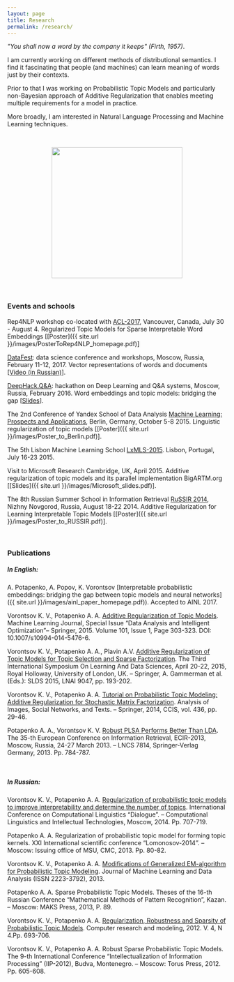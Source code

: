 ```yaml
---
layout: page
title: Research
permalink: /research/
---
```


*"You shall now a word by the company it keeps" (Firth, 1957)*.

I am currently working on different methods of distributional semantics.
I find it fascinating that people (and machines) can learn meaning of words just by their contexts.

Prior to that I was working on Probabilistic Topic Models and particularly non-Bayesian approach of Additive Regularization
that enables meeting multiple requirements for a model in practice.

More broadly, I am interested in Natural Language Processing and Machine Learning techniques.

<br />

<p align="center">
  <img src="{{ site.url }}/images/words_small.jpg"  width="300" height="300">
</p>


<br />

### Events and schools

Rep4NLP workshop co-located with [ACL-2017](http://acl2017.org/), Vancouver, Canada, July 30 - August 4.
Regularized Topic Models for Sparse Interpretable Word Embeddings [[Poster]({{ site.url }}/images/PosterToRep4NLP_homepage.pdf)]

[DataFest](http://datafest.ru/4/): data science conference and workshops, Moscow, Russia, February 11-12, 2017.
Vector representations of words and documents [[Video (in Russian)](https://www.youtube.com/watch?v=KEXWC-ICH_Y)].

[DeepHack.Q&A](http://qa.deephack.me/): hackathon on Deep Learning and Q&A systems, Moscow, Russia, February 2016.
Word embeddings and topic models: bridging the gap [[Slides](https://drive.google.com/file/d/0B0PX5JnpNX8yR2JrbU01b3VCY1U/view)].

The 2nd Conference of Yandex School of Data Analysis [Machine Learning: Prospects and
Applications](https://yandexdataschool.com/conference/2015/about), Berlin, Germany, October 5-8 2015.
Linguistic regularization of topic models [[Poster]({{ site.url }}/images/Poster_to_Berlin.pdf)].

The 5th Lisbon Machine Learning School [LxMLS-2015](http://lxmls.it.pt/2015/). Lisbon, Portugal, July 16-23 2015.

Visit to Microsoft Research Cambridge, UK, April 2015. Additive regularization
of topic models and its parallel implementation BigARTM.org [[Slides]({{ site.url }}/images/Microsoft_slides.pdf)].

The 8th Russian Summer School in Information Retrieval [RuSSIR 2014](http://romip.ru/russir2014/), Nizhny
Novgorod, Russia, August 18-22 2014. Additive Regularization for
Learning Interpretable Topic Models [[Poster]({{ site.url }}/images/Poster_to_RUSSIR.pdf)].

<br />

### Publications

##### In English:

A. Potapenko, A. Popov, K. Vorontsov [Interpretable probabilistic embeddings: bridging the
gap between topic models and neural networks]({{ site.url }}/images/ainl_paper_homepage.pdf)).
Accepted to AINL 2017.

Vorontsov K. V., Potapenko A. A. [Additive Regularization of Topic Models](https://link.springer.com/content/pdf/10.1007%2Fs10994-014-5476-6.pdf). Machine Learning Journal, Special Issue “Data Analysis and Intelligent Optimization”– Springer, 2015. Volume 101, Issue 1, Page 303-323. DOI: 10.1007/s10994-014-5476-6.

Vorontsov K. V., Potapenko A. A., Plavin A.V. [Additive Regularization of Topic Models for Topic Selection and Sparse Factorization](http://ai2-s2-pdfs.s3.amazonaws.com/bed6/5ae6f3e2c4949d4531392945eff86e572d8d.pdf). The Third International Symposium On Learning And Data Sciences, April 20-22, 2015, Royal Holloway, University of London, UK. – Springer, A. Gammerman et al. (Eds.): SLDS 2015, LNAI 9047, pp. 193-202.

Vorontsov K. V., Potapenko A. A. [Tutorial on Probabilistic Topic Modeling: Additive Regularization for Stochastic Matrix Factorization](https://pdfs.semanticscholar.org/757c/6b0894db85c69b41f112b6325060020ae358.pdf). Analysis of Images, Social Networks, and Texts. – Springer, 2014, CCIS, vol. 436, pp. 29-46.

Potapenko A. A., Vorontsov K. V.  [Robust PLSA Performs Better Than LDA](https://www.researchgate.net/profile/Konstantin_Vorontsov/publication/262314923_Robust_PLSA_performs_better_than_LDA/links/54e9f3480cf25ba91c814c64.pdf). The 35-th European Conference on Information Retrieval, ECIR-2013, Moscow, Russia, 24-27 March 2013. – LNCS 7814, Springer-Verlag Germany, 2013. Pp. 784-787.

<br />

##### In Russian:

Vorontsov K. V., Potapenko A. A. [Regularization of probabilistic topic models to improve interpretability and determine the number of topics](http://www.dialog-21.ru/digests/dialog2014/materials/pdf/VorontsovKVPotapenkoAA.pdf). International Conference on Computational Linguistics “Dialogue”. – Computational Linguistics and Intellectual Technologies, Moscow, 2014. Pp. 707-719.

Potapenko A. A. Regularization of probabilistic topic model for forming topic kernels. XXI International scientific conference “Lomonosov-2014”. – Moscow: Issuing office of MSU, CMC, 2013. Pp. 80-82.

Vorontsov K. V., Potapenko A. A. [Modifications of Generalized EM-algorithm for Probabilistic Topic Modeling](https://www.hse.ru/pubs/share/direct/document/143780498). Journal of Machine Learning and Data Analysis (ISSN 2223-3792), 2013.

Potapenko A. A. Sparse Probabilistic Topic Models. Theses of the 16-th Russian Conference “Mathematical Methods of Pattern Recognition”, Kazan. – Moscow: MAKS Press, 2013, P. 89.

Vorontsov K. V., Potapenko A. A. [Regularization, Robustness and Sparsity of Probabilistic Topic Models](http://crm-en.ics.org.ru/uploads/crmissues/crm_2012_4/12403.pdf). Computer research and modeling, 2012. V. 4, N 4.Pp. 693-706.

Vorontsov K. V., Potapenko A. A. Robust Sparse Probabilistic Topic Models. The 9-th International Conference “Intellectualization of Information Processing” (IIP-2012), Budva, Montenegro. – Moscow: Torus Press, 2012. Pp. 605-608.
